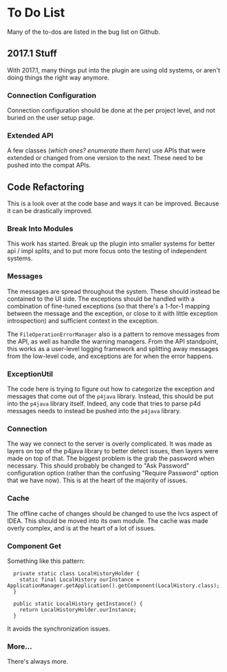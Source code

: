 # To Do List

Many of the to-dos are listed in the bug list on Github.



## 2017.1 Stuff

With 2017.1, many things put into the plugin are using old systems, or aren't doing things the right
way anymore.


### Connection Configuration

Connection configuration should be done at the per project level, and not buried on the user setup
page.


### Extended API

A few classes (*which ones? enumerate them here*) use APIs that were extended or changed from
one version to the next.  These need to be pushed into the compat APIs.



## Code Refactoring

This is a look over at the code base and ways it can be improved.  Because it can be drastically improved.


### Break Into Modules

This work has started.  Break up the plugin into smaller systems for better api / impl splits, and to
put more focus onto the testing of independent systems.


### Messages

The messages are spread throughout the system.  These should instead be contained to the UI side.  The exceptions
should be handled with a combination of fine-tuned exceptions (so that there's a 1-for-1 mapping between the message
and the exception, or close to it with little exception introspection) and sufficient context in the exception.

The `FileOperationErrorManager` also is a pattern to remove messages from the API, as well as handle the
warning managers.  From the API standpoint, this works as a user-level logging framework and splitting away
messages from the low-level code, and exceptions are for when the error happens.


### ExceptionUtil

The code here is trying to figure out how to categorize the exception and messages that come out of the
`p4java` library.  Instead, this should be put into the `p4java` library itself.  Indeed, any code that
tries to parse p4d messages needs to instead be pushed into the `p4java` library.


### Connection

The way we connect to the server is overly complicated.  It was made as layers on top of the p4java library
to better detect issues, then layers were made on top of that.  The biggest problem is the grab the password
when necessary.  This should probably be changed to "Ask Password" configuration option (rather than the
confusing "Require Password" option that we have now).  This is at the heart of the majority of issues.


### Cache

The offline cache of changes should be changed to use the lvcs aspect of IDEA.  This should be moved into
its own module.  The cache was made overly complex, and is at the heart of a lot of issues.


### Component Get

Something like this pattern:

```
  private static class LocalHistoryHolder {
    static final LocalHistory ourInstance = ApplicationManager.getApplication().getComponent(LocalHistory.class);
  }

  public static LocalHistory getInstance() {
    return LocalHistoryHolder.ourInstance;
  }
```

It avoids the synchronization issues.


### More...

There's always more.
